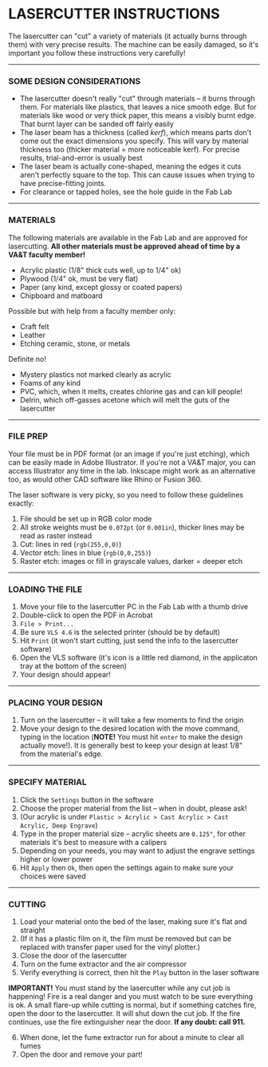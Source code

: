 # LASERCUTTER INSTRUCTIONS

The lasercutter can "cut" a variety of materials (it actually burns through them) with very precise results. The machine can be easily damaged, so it's important you follow these instructions very carefully!

***

### SOME DESIGN CONSIDERATIONS  
* The lasercutter doesn't really "cut" through materials – it burns through them. For materials like plastics, that leaves a nice smooth edge. But for materials like wood or very thick paper, this means a visibly burnt edge. That burnt layer can be sanded off fairly easily  
* The laser beam has a thickness (called *kerf*), which means parts don't come out the exact dimensions you specify. This will vary by material thickness too (thicker material = more noticeable kerf). For precise results, trial-and-error is usually best  
* The laser beam is actually cone-shaped, meaning the edges it cuts aren't perfectly square to the top. This can cause issues when trying to have precise-fitting joints.  
* For clearance or tapped holes, see the hole guide in the Fab Lab  

***

### MATERIALS  
The following materials are available in the Fab Lab and are approved for lasercutting. **All other materials must be approved ahead of time by a VA&T faculty member!**

* Acrylic plastic (1/8" thick cuts well, up to 1/4" ok)  
* Plywood (1/4" ok, must be very flat)  
* Paper (any kind, except glossy or coated papers)  
* Chipboard and matboard  

Possible but with help from a faculty member only:  
* Craft felt  
* Leather  
* Etching ceramic, stone, or metals

Definite no!  
* Mystery plastics not marked clearly as acrylic  
* Foams of any kind  
* PVC, which, when it melts, creates chlorine gas and can kill people!  
* Delrin, which off-gasses acetone which will melt the guts of the lasercutter  

***

### FILE PREP  
Your file must be in PDF format (or an image if you're just etching), which can be easily made in Adobe Illustrator. If you're not a VA&T major, you can access Illustrator any time in the lab. Inkscape might work as an alternative too, as would other CAD software like Rhino or Fusion 360.

The laser software is very picky, so you need to follow these guidelines exactly:

1. File should be set up in RGB color mode  
2. All stroke weights must be `0.072pt` (or `0.001in`), thicker lines may be read as raster instead  
3. Cut: lines in red (`rgb(255,0,0)`)  
4. Vector etch: lines in blue (`rgb(0,0,255)`)  
5. Raster etch: images or fill in grayscale values, darker = deeper etch  

***

### LOADING THE FILE  
1. Move your file to the lasercutter PC in the Fab Lab with a thumb drive  
2. Double-click to open the PDF in Acrobat  
3. `File > Print...`  
4. Be sure `VLS 4.6` is the selected printer (should be by default)  
5. Hit `Print` (it won't start cutting, just send the info to the lasercutter software)  
6. Open the VLS software (it's icon is a little red diamond, in the applicaton tray at the bottom of the screen)  
7. Your design should appear!  

***

### PLACING YOUR DESIGN  
1. Turn on the lasercutter – it will take a few moments to find the origin    
2. Move your design to the desired location with the move command, typing in the location (**NOTE!** You must hit `enter` to make the design actually move!). It is generally best to keep your design at least 1/8" from the material's edge.  

***

### SPECIFY MATERIAL  
1. Click the `Settings` button in the software  
2. Choose the proper material from the list – when in doubt, please ask!  
3. (Our acrylic is under `Plastic > Acrylic > Cast Acrylic > Cast Acrylic, Deep Engrave`)  
4. Type in the proper material size – acrylic sheets are `0.125"`, for other materials it's best to measure with a calipers  
5. Depending on your needs, you may want to adjust the engrave settings higher or lower power  
6. Hit `Apply` then `Ok`, then open the settings again to make sure your choices were saved  

***

### CUTTING  
1. Load your material onto the bed of the laser, making sure it's flat and straight  
2. (If it has a plastic film on it, the film must be removed but can be replaced with transfer paper used for the vinyl plotter.)  
3. Close the door of the lasercutter  
4. Turn on the fume extractor and the air compressor  
5. Verify everything is correct, then hit the `Play` button in the laser software  

**IMPORTANT!** You must stand by the lasercutter while any cut job is happening! Fire is a real danger and you must watch to be sure everything is ok. A small flare-up while cutting is normal, but if something catches fire, open the door to the lasercutter. It will shut down the cut job. If the fire continues, use the fire extinguisher near the door. **If any doubt: call 911.**

6. When done, let the fume extractor run for about a minute to clear all fumes  
7. Open the door and remove your part!

